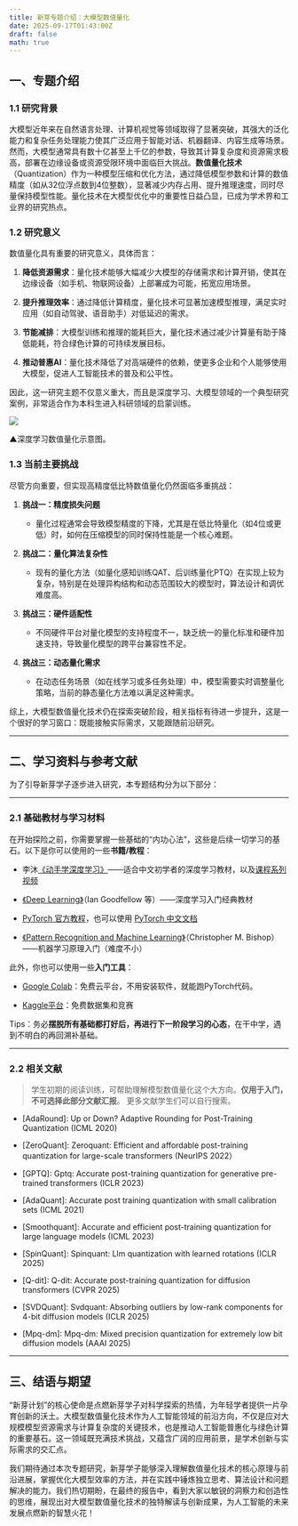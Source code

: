 ```yaml
---
title: 新芽专题介绍：大模型数值量化
date: 2025-09-17T01:43:00Z
draft: false
math: true
---
```


## 一、专题介绍

### 1.1  研究背景

大模型近年来在自然语言处理、计算机视觉等领域取得了显著突破，其强大的泛化能力和复杂任务处理能力使其广泛应用于智能对话、机器翻译、内容生成等场景。然而，大模型通常具有数十亿甚至上千亿的参数，导致其计算复杂度和资源需求极高，部署在边缘设备或资源受限环境中面临巨大挑战。**数值量化技术**（Quantization）作为一种模型压缩和优化方法，通过降低模型参数和计算的数值精度（如从32位浮点数到4位整数），显著减少内存占用、提升推理速度，同时尽量保持模型性能。量化技术在大模型优化中的重要性日益凸显，已成为学术界和工业界的研究热点。

### 1.2  研究意义

数值量化具有重要的研究意义，具体而言：

1. **降低资源需求**：量化技术能够大幅减少大模型的存储需求和计算开销，使其在边缘设备（如手机、物联网设备）上部署成为可能，拓宽应用场景。

2. **提升推理效率**：通过降低计算精度，量化技术可显著加速模型推理，满足实时应用（如自动驾驶、语音助手）对低延迟的需求。

3. **节能减排**：大模型训练和推理的能耗巨大，量化技术通过减少计算量有助于降低能耗，符合绿色计算的可持续发展目标。

4. **推动普惠AI**：量化技术降低了对高端硬件的依赖，使更多企业和个人能够使用大模型，促进人工智能技术的普及和公平性。

因此，这一研究主题不仅意义重大，而且是深度学习、大模型领域的一个典型研究案例，非常适合作为本科生进入科研领域的启蒙训练。

![](https://i.ibb.co/xqdgDyDf/Screenshot-2024-07-05-at-2-12-33-PM.png)

▲深度学习数值量化示意图。

### 1.3  当前主要挑战

尽管方向重要，但实现高精度低比特数值量化仍然面临多重挑战：

1. **挑战一：精度损失问题**

   * 量化过程通常会导致模型精度的下降，尤其是在低比特量化（如4位或更低）时，如何在压缩模型的同时保持性能是一个核心难题。

2. **挑战二：量化算法复杂性**

   * 现有的量化方法（如量化感知训练QAT、后训练量化PTQ）在实现上较为复杂，特别是在处理异构结构和动态范围较大的模型时，算法设计和调优难度高。

3. **挑战三：硬件适配性**

   * 不同硬件平台对量化模型的支持程度不一，缺乏统一的量化标准和硬件加速支持，导致量化模型的跨平台兼容性不足。

4. **挑战三：动态量化需求**

   * 在动态任务场景（如在线学习或多任务处理）中，模型需要实时调整量化策略，当前的静态量化方法难以满足这种需求。

综上，大模型数值量化技术仍在探索突破阶段，相关指标有待进一步提升，这是一个很好的学习窗口：既能接触实际需求，又能跟随前沿研究。

***

## 二、学习资料与参考文献

为了引导新芽学子逐步进入研究，本专题结构分为以下部分：

***

### 2.1  基础教材与学习材料

在开始探险之前，你需要掌握一些基础的“内功心法”，这些是后续一切学习的基石。以下是你可以使用的一些**书籍/教程**：

* 李沐[《动手学深度学习》](https://zh.d2l.ai/)——适合中文初学者的深度学习教材，以及[课程系列视频](https://space.bilibili.com/1567748478/lists/358497?type=series)

* [《Deep Learning》](https://www.deeplearningbook.org/)（Ian Goodfellow 等）——深度学习入门经典教材

* [PyTorch 官方教程](https://pytorch.org/tutorials)，也可以使用 [PyTorch 中文文档](https://pytorch-cn.readthedocs.io/zh/latest/)

* [《Pattern Recognition and Machine Learning》](https://www.microsoft.com/en-us/research/wp-content/uploads/2006/01/Bishop-Pattern-Recognition-and-Machine-Learning-2006.pdf)（Christopher M. Bishop）——机器学习原理入门（难度不小）

此外，你也可以使用一些**入门工具**：

* [Google Colab](https://colab.research.google.com/)：免费云平台，不用安装软件，就能跑PyTorch代码。

* [Kaggle平台](https://www.kaggle.com/)：免费数据集和竞赛

Tips：务必**摆脱所有基础都打好后，再进行下一阶段学习的心态**，在干中学，遇到不明白的再回溯补基础。

***

### 2.2  相关文献

> 学生初期的阅读训练，可帮助理解模型数值量化这个大方向。**仅用于入门，不可选择此部分文献汇报**。 更多文献学生们可以自行搜索。

* [AdaRound]: Up or Down? Adaptive Rounding for Post-Training Quantization (ICML 2020)

* [ZeroQuant]: Zeroquant: Efficient and affordable post-training quantization for large-scale transformers (NeurIPS 2022）

* [GPTQ]: Gptq: Accurate post-training quantization for generative pre-trained transformers (ICLR 2023)

* [AdaQuant]: Accurate post training quantization with small calibration sets (ICML 2021)

* [Smoothquant]: Accurate and efficient post-training quantization for large language models (ICML 2023)

* [SpinQuant]: Spinquant: Llm quantization with learned rotations (ICLR 2025)

* [Q-dit]: Q-dit: Accurate post-training quantization for diffusion transformers (CVPR 2025)

* [SVDQuant]: Svdquant: Absorbing outliers by low-rank components for 4-bit diffusion models (ICLR 2025)

* [Mpq-dm]: Mpq-dm: Mixed precision quantization for extremely low bit diffusion models (AAAI 2025)

***

## 三、结语与期望

“新芽计划”的核心使命是点燃新芽学子对科学探索的热情，为年轻学者提供一片孕育创新的沃土。大模型数值量化技术作为人工智能领域的前沿方向，不仅是应对大规模模型资源需求与计算复杂度的关键技术，也是推动人工智能普惠化与绿色计算的重要基石。这一领域既充满技术挑战，又蕴含广阔的应用前景，是学术创新与实际需求的交汇点。

我们期待通过本次专题研究，新芽学子能够深入理解数值量化技术的核心原理与前沿进展，掌握优化大模型效率的方法，并在实践中锤炼独立思考、算法设计和问题解决的能力。我们热切期盼，在最终的报告中，看到大家以敏锐的洞察力和创造性的思维，展现出对大模型数值量化技术的独特解读与创新成果，为人工智能的未来发展点燃新的智慧火花！

